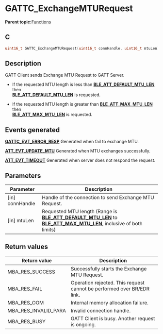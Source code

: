 # GATTC\_ExchangeMTURequest

**Parent topic:**[Functions](GUID-AA412A66-C329-47A0-BB6A-362B8F7A62FE.md)

## C

```c
uint16_t GATTC_ExchangeMTURequest(uint16_t connHandle, uint16_t mtuLen);
```

## Description

GATT Client sends Exchange MTU Request to GATT Server.

-   If the requested MTU length is less than **[BLE\_ATT\_DEFAULT\_MTU\_LEN](GUID-A3C5EC41-CEF5-4911-A5CD-56AD6A24523F.md)** then<br />**[BLE\_ATT\_DEFAULT\_MTU\_LEN](GUID-A3C5EC41-CEF5-4911-A5CD-56AD6A24523F.md)** is requested.

-   If the requested MTU length is greater than **[BLE\_ATT\_MAX\_MTU\_LEN](GUID-A3C5EC41-CEF5-4911-A5CD-56AD6A24523F.md)** then<br />**[BLE\_ATT\_MAX\_MTU\_LEN](GUID-A3C5EC41-CEF5-4911-A5CD-56AD6A24523F.md)** is requested.


## Events generated

**[GATTC\_EVT\_ERROR\_RESP](GUID-20EFFBD2-7D3F-40CA-B85C-8FD3202D9933.md)** Generated when fail to exchange MTU.

**[ATT\_EVT\_UPDATE\_MTU](GUID-20EFFBD2-7D3F-40CA-B85C-8FD3202D9933.md)** Generated when MTU exchanges successfully.

**[ATT\_EVT\_TIMEOUT](GUID-20EFFBD2-7D3F-40CA-B85C-8FD3202D9933.md)** Generated when server does not respond the request.

## Parameters

|Parameter|Description|
|---------|-----------|
|\[in\] connHandle|Handle of the connection to send Exchange MTU Request.|
|\[in\] mtuLen|Requested MTU length \(Range is **[BLE\_ATT\_DEFAULT\_MTU\_LEN](GUID-A3C5EC41-CEF5-4911-A5CD-56AD6A24523F.md)** to **[BLE\_ATT\_MAX\_MTU\_LEN](GUID-A3C5EC41-CEF5-4911-A5CD-56AD6A24523F.md)**, inclusive of both limits\)|

## Return values

|Return value|Description|
|------------|-----------|
|MBA\_RES\_SUCCESS|Successfully starts the Exchange MTU Request.|
|MBA\_RES\_FAIL|Operation rejected. This request cannot be performed over BR/EDR link.|
|MBA\_RES\_OOM|Internal memory allocation failure.|
|MBA\_RES\_INVALID\_PARA|Invalid connection handle.|
|MBA\_RES\_BUSY|GATT Client is busy. Another request is ongoing.|

